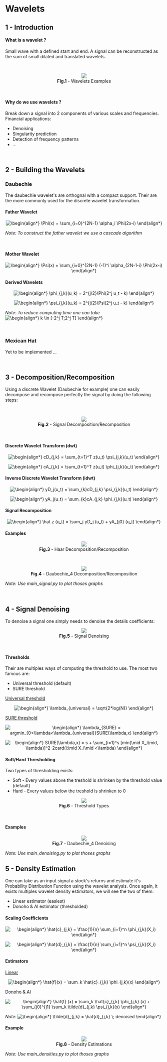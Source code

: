 # Wavelets

## 1 - Introduction

#### What is a wavelet ?

Small wave with a defined start and end. A signal can be reconstructed as the sum of small dilated and translated wavelets.

<br/>

<p align="center">
  <img src="./Images/Wavelets_Examples.png" />
  <br/>
  <b>Fig.1</b> - Wavelets Examples
</p>

<br/>

#### Why do we use wavelets ? <br/>

Break down a signal into 2 components of various scales and frequencies. Financial applications:
* Denoising
* Singularity prediction
* Detection of frequency patterns
* ...

<br/>

## 2 - Building the Wavelets

### Daubechie

The daubechie wavelet's are orthognal with a compact support. Their are the more commonly used for the discrete wavelet transformation.

#### Father Wavelet
<p align="center">
  <img src=
  "https://render.githubusercontent.com/render/math?math=%5Cdisplaystyle+%5Cbegin%7Balign%2A%7D%0A+++++%5CPhi%28x%29+%3D+%5Csum_%7Bi%3D0%7D%5E%7B2N-1%7D+%5Calpha_i+%5CPhi%282x-i%29%0A%5Cend%7Balign%2A%7D%0A" 
  alt="\begin{align*}
       \Phi(x) = \sum_{i=0}^{2N-1} \alpha_i \Phi(2x-i)
  \end{align*}
  ">
</p>

*Note: To construct the father wavelet we use a cascade algorithm*

<br/>

#### Mother Wavelet
<p align="center">
  <img src=
  "https://render.githubusercontent.com/render/math?math=%5Cdisplaystyle+%5Cbegin%7Balign%2A%7D%0A+++++%5CPsi%28x%29+%3D+%5Csum_%7Bi%3D0%7D%5E%7B2N-1%7D+%28-1%29%5Ei+%5Calpha_%7B2N-1-i%7D+%5CPhi%282x-i%29%0A%5Cend%7Balign%2A%7D%0A" 
  alt="\begin{align*}
       \Psi(x) = \sum_{i=0}^{2N-1} (-1)^i \alpha_{2N-1-i} \Phi(2x-i)
  \end{align*}
  ">
</p>

#### Derived Wavelets
<p align="center">
  <img src=
  "https://render.githubusercontent.com/render/math?math=%5Cdisplaystyle+%5Cbegin%7Balign%2A%7D%0A+++++%5Cphi_%7Bj%2Ck%7D%28u_k%29+%3D+2%5E%7Bj%2F2%7D%5CPhi%282%5Ej+u_t+-+k%29%0A%5Cend%7Balign%2A%7D%0A" 
  alt="\begin{align*}
       \phi_{j,k}(u_k) = 2^{j/2}\Phi(2^j u_t - k)
  \end{align*}
  ">
</p>

<p align="center">
  <img src=
  "https://render.githubusercontent.com/render/math?math=%5Cdisplaystyle+%5Cbegin%7Balign%2A%7D%0A+++++%5Cpsi_%7Bj%2Ck%7D%28u_k%29+%3D+2%5E%7Bj%2F2%7D%5CPsi%282%5Ej+u_t+-+k%29%0A%5Cend%7Balign%2A%7D%0A" 
  alt="\begin{align*}
       \psi_{j,k}(u_k) = 2^{j/2}\Psi(2^j u_t - k)
  \end{align*}
  ">
</p>

*Note: To reduce computing time one can take* 
<img src=
"https://render.githubusercontent.com/render/math?math=%5Cdisplaystyle+%5Cbegin%7Balign%2A%7D%0A++++k+%5Cin+%5B-2%5Ej+T%3B2%5Ej+T%5D%0A%5Cend%7Balign%2A%7D%0A" 
alt="\begin{align*}
    k \in [-2^j T;2^j T]
\end{align*}
">

<br/>

### Mexican Hat

Yet to be implemented ...


<br/>

## 3 - Decomposition/Recomposition

Using a discrete Wavelet (Daubechie for example) one can easily decompose and recompose perfectly the signal by doing the following steps:

<br/>

<p align="center">
  <img src="./Images/Decomposition_Recomposition.png" />
  <br/>
  <b>Fig.2</b> - Signal Decomposition/Recomposition
</p>

<br/>

#### Discrete Wavelet Transform (dwt)
<p align="center">
  <img src=
  "https://render.githubusercontent.com/render/math?math=%5Cdisplaystyle+%5Cbegin%7Balign%2A%7D%0AcD_%7Bj%2Ck%7D+%3D+%5Csum_%7Bt%3D1%7D%5ET+z%28u_t%29+%5Cpsi_%7Bj%2Ck%7D%28u_t%29%0A%5Cend%7Balign%2A%7D%0A" 
  alt="\begin{align*}
  cD_{j,k} = \sum_{t=1}^T z(u_t) \psi_{j,k}(u_t)
  \end{align*}
  ">
</p>

<p align="center">
  <img src=
  "https://render.githubusercontent.com/render/math?math=%5Cdisplaystyle+%5Cbegin%7Balign%2A%7D%0AcA_%7Bj%2Ck%7D+%3D+%5Csum_%7Bt%3D1%7D%5ET+z%28u_t%29+%5Cphi_%7Bj%2Ck%7D%28u_t%29%0A%5Cend%7Balign%2A%7D%0A" 
  alt="\begin{align*}
  cA_{j,k} = \sum_{t=1}^T z(u_t) \phi_{j,k}(u_t)
  \end{align*}
  ">
</p>


#### Inverse Discrete Wavelet Transform (idwt)
<p align="center">
  <img src=
  "https://render.githubusercontent.com/render/math?math=%5Cdisplaystyle+%5Cbegin%7Balign%2A%7D%0AyD_j%28u_t%29+%3D+%5Csum_%7Bk%7DcD_%7Bj%2Ck%7D+%5Cpsi_%7Bj%2Ck%7D%28u_t%29%0A%5Cend%7Balign%2A%7D%0A" 
  alt="\begin{align*}
  yD_j(u_t) = \sum_{k}cD_{j,k} \psi_{j,k}(u_t)
  \end{align*}
  ">
</p>

<p align="center">
  <img src=
  "https://render.githubusercontent.com/render/math?math=%5Cdisplaystyle+%5Cbegin%7Balign%2A%7D%0AyA_j%28u_t%29+%3D+%5Csum_%7Bk%7DcA_%7Bj%2Ck%7D+%5Cphi_%7Bj%2Ck%7D%28u_t%29%0A%5Cend%7Balign%2A%7D%0A" 
  alt="\begin{align*}
  yA_j(u_t) = \sum_{k}cA_{j,k} \phi_{j,k}(u_t)
  \end{align*}
  ">
</p>


#### Signal Recomposition
<p align="center">
  <img src=
  "https://render.githubusercontent.com/render/math?math=%5Cdisplaystyle+%5Cbegin%7Balign%2A%7D%0A%5Chat+z+%28u_t%29+%3D+%5Csum_j+yD_j+%28u_t%29+%2B+yA_%7Bj0%7D+%28u_t%29%0A%5Cend%7Balign%2A%7D%0A" 
  alt="\begin{align*}
  \hat z (u_t) = \sum_j yD_j (u_t) + yA_{j0} (u_t)
  \end{align*}
  ">
</p>


#### Examples

<p align="center">
  <img src="./Images/Haar_Decomposition_Recomposition.png" />
  <br/>
  <b>Fig.3</b> - Haar Decomposition/Recomposition
</p>

<br/>

<p align="center">
  <img src="./Images/Daubechie_Decomposition_Recomposition.png" />
  <br/>
  <b>Fig.4</b> - Daubechie_4 Decomposition/Recomposition
</p>

*Note: Use main_signal.py to plot thoses graphs*


<br/>

## 4 - Signal Denoising

To denoise a signal one simply needs to denoise the details coefficients:

<p align="center">
  <img src="./Images/Denoised_Signal.png" />
  <br/>
  <b>Fig.5</b> - Signal Denoising
</p>

<br/>

#### Thresholds

Their are multiples ways of computing the threshold to use. The most two famous are:
* Universal threshold (default)
* SURE threshold

<ins>Universal threshold</ins>
<p align="center">
  <img src=
  "https://render.githubusercontent.com/render/math?math=%5Cdisplaystyle+%5Cbegin%7Balign%2A%7D%0A%5Clambda_%7Buniversal%7D+%3D+%5Csqrt%7B2%2Alog%28N%29%7D%0A%5Cend%7Balign%2A%7D%0A" 
  alt="\begin{align*}
  \lambda_{universal} = \sqrt{2*log(N)}
  \end{align*}
  ">
</p>


<ins>SURE threshold</ins>
<p align="center">
  <img src=
  "https://render.githubusercontent.com/render/math?math=%5Cdisplaystyle+%5Cbegin%7Balign%2A%7D%0A%5Clambda_%7BSURE%7D+%3D+argmin_%7B0%3C%5Clambda%3C%5Clambda_%7Buniversal%7D%7DSURE%28%5Clambda%2Cx%29%0A%5Cend%7Balign%2A%7D%0A" 
  alt="\begin{align*}
  \lambda_{SURE} = argmin_{0<\lambda<\lambda_{universal}}SURE(\lambda,x)
  \end{align*}
  ">
</p>

<p align="center">
  <img src=
  "https://render.githubusercontent.com/render/math?math=%5Cdisplaystyle+%5Cbegin%7Balign%2A%7D%0ASURE%28%5Clambda%2Cx%29+%3D+s+%2B+%5Csum_%7Bi%3D1%7D%5Es+%5Bmin%28%5Cmid+X_i%5Cmid%2C+%5Clambda%29%5D%5E2-2card%28i%3A%5Cmid+X_i%5Cmid+%3C%5Clambda%29%0A%5Cend%7Balign%2A%7D%0A" 
  alt="\begin{align*}
  SURE(\lambda,x) = s + \sum_{i=1}^s [min(\mid X_i\mid, \lambda)]^2-2card(i:\mid X_i\mid <\lambda)
  \end{align*}
  ">
</p>


#### Soft/Hard Thresholding

Two types of thresholding exists:
* Soft - Every values above the treshold is shrinken by the threshold value (default)
* Hard - Every values below the treshold is shrinken to 0

<p align="center">
  <img src="./Images/Threshold_Types.png" />
  <br/>
  <b>Fig.6</b> - Threshold Types
</p>

<br/>

#### Examples

<p align="center">
  <img src="./Images/Denoising_Examples.png" />
  <br/>
  <b>Fig.7</b> - Daubechie_4 Denoising
</p>

*Note: Use main_denoising.py to plot thoses graphs*


## 5 - Density Estimation

One can take as an input signal a stock's returns and estimate it's Probability Distribution Function using the wavelet analysis. Once again, it exists multiples wavelet density estimators, we will see the two of them:
* Linear estimator (easiest)
* Donoho & Al estimator (thresholded)

#### Scaling Coefficients

<p align="center">
  <img src=
  "https://render.githubusercontent.com/render/math?math=%5Cdisplaystyle+%5Cbegin%7Balign%2A%7D%0A%5Chat%7Bc%7D_%7Bj%2Ck%7D+%3D+%5Cfrac%7B1%7D%7Bn%7D+%5Csum_%7Bi%3D1%7D%5En+%5Cphi_%7Bj%2Ck%7D%28X_i%29%0A%5Cend%7Balign%2A%7D%0A" 
  alt="\begin{align*}
  \hat{c}_{j,k} = \frac{1}{n} \sum_{i=1}^n \phi_{j,k}(X_i)
  \end{align*}
  ">
</p>

<p align="center">
  <img src=
  "https://render.githubusercontent.com/render/math?math=%5Cdisplaystyle+%5Cbegin%7Balign%2A%7D%0A%5Chat%7Bd%7D_%7Bj%2Ck%7D+%3D+%5Cfrac%7B1%7D%7Bn%7D+%5Csum_%7Bi%3D1%7D%5En+%5Cpsi_%7Bj%2Ck%7D%28X_i%29%0A%5Cend%7Balign%2A%7D%0A" 
  alt="\begin{align*}
  \hat{d}_{j,k} = \frac{1}{n} \sum_{i=1}^n \psi_{j,k}(X_i)
  \end{align*}
  ">
</p>

#### Estimators

<ins>Linear</ins>
<p align="center">
  <img src=
  "https://render.githubusercontent.com/render/math?math=%5Cdisplaystyle+%5Cbegin%7Balign%2A%7D%0A%5Chat%7Bf%7D%28x%29+%3D+%5Csum_k+%5Chat%7Bc%7D_%7Bj%2Ck%7D+%5Cphi_%7Bj%2Ck%7D%28x%29%0A%5Cend%7Balign%2A%7D%0A" 
  alt="\begin{align*}
  \hat{f}(x) = \sum_k \hat{c}_{j,k} \phi_{j,k}(x)
  \end{align*}
  ">
</p>

<ins>Donoho & Al</ins>
<p align="center">
  <img src=
  "https://render.githubusercontent.com/render/math?math=%5Cdisplaystyle+%5Cbegin%7Balign%2A%7D%0A%5Chat%7Bf%7D+%28x%29+%3D+%5Csum_k+%5Chat%7Bc%7D_%7Bj%2Ck%7D+%5Cphi_%7Bj%2Ck%7D+%28x%29+%2B+%5Csum_%7Bj0%7D%5E%7Bj1%7D+%5Csum_k+%5Ctilde%7Bd%7D_%7Bj%2Ck%7D+%5Cpsi_%7Bj%2Ck%7D%28x%29%0A%5Cend%7Balign%2A%7D%0A" 
  alt="\begin{align*}
  \hat{f} (x) = \sum_k \hat{c}_{j,k} \phi_{j,k} (x) + \sum_{j0}^{j1} \sum_k \tilde{d}_{j,k} \psi_{j,k}(x)
  \end{align*}
  ">
</p>

*Note:* <img src=
"https://render.githubusercontent.com/render/math?math=%5Cdisplaystyle+%5Cbegin%7Balign%2A%7D%0A%5Ctilde%7Bd%7D_%7Bj%2Ck%7D+%3D+%5Chat%7Bd%7D_%7Bj%2Ck%7D++%5C%3B+denoised%0A%5Cend%7Balign%2A%7D%0A" 
alt="\begin{align*}
\tilde{d}_{j,k} = \hat{d}_{j,k}  \; denoised
\end{align*}
">


#### Example

<p align="center">
  <img src="./Images/Density_Estimation.png" />
  <br/>
  <b>Fig.8</b> - Density Estimations
</p>


*Note: Use main_densities.py to plot thoses graphs*
